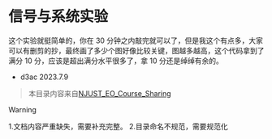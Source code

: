 # 信号与系统实验



这个实验就挺简单的，你在 30 分钟之内敲完就可以了，但是我这个有点多，大家可以有删剪的抄，最终画了多少个图好像比较关键，图越多越高，这个代码拿到了满分 10 分，应该是超出满分水平很多了，拿 10 分还是绰绰有余的。

- d3ac 2023.7.9
     
   


>本目录内容来自[NJUST_EO_Course_Sharing](https://github.com/starbovo/NJUST_EO_Course_Sharing/)  


> [!WARNING]
>1.文档内容严重缺失，需要补充完整。
>2.目录命名不规范，需要规范化